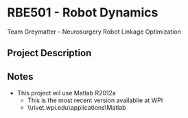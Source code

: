 # RBE501 - Robot Dynamics

Team Greymatter - Neurosurgery Robot Linkage Optimization

## Project Description


## Notes
* This project wil use Matlab R2012a
    * This is the most recent version availablie at WPI
    * \\\\rivet.wpi.edu\applications\Matlab
